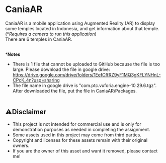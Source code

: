 # CaniaAR
CaniaAR is a mobile application using Augmented Reality (AR) to display some temples located in Indonesia, and get information about that temple. (**Requires a camera to run this application*)<br>
There are 6 temples in CaniaAR.<br><br>

***Notes**
- There is 1 file that cannot be uploaded to GitHub because the file is too large. Please download the file in google drive: https://drive.google.com/drive/folders/1EefCffRZ9yF1MQ3gKFLYNHnL-CPcK_4n?usp=sharing
- The file name in google drive is "com.ptc.vuforia.engine-10.29.6.tgz". After downloaded the file, put the file in CaniaAR\Packages.<br><br>

## ⚠️Disclaimer
- This project is not intended for commercial use and is only for demonstration purposes as needed in completing the assignment.<br>
- Some assets used in this project may come from third parties.<br>
- Copyright and licenses for these assets remain with their original owners.<br>
- If you are the owner of this asset and want it removed, please contact me!
